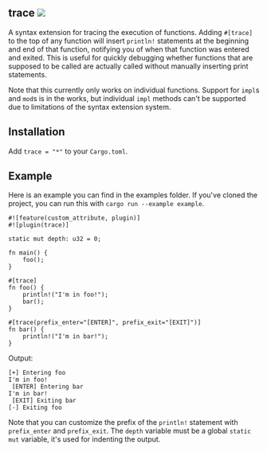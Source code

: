 trace [![](https://meritbadge.herokuapp.com/trace)](https://crates.io/crates/trace)
-----

A syntax extension for tracing the execution of functions. Adding `#[trace]` to the top of any function will insert `println!` statements at the beginning and end of that function, notifying you of when that function was entered and exited. This is useful for quickly debugging whether functions that are supposed to be called are actually called without manually inserting print statements.

Note that this currently only works on individual functions. Support for `impl`s and `mod`s is in the works, but individual `impl` methods can't be supported due to limitations of the syntax extension system.

## Installation

Add `trace = "*"` to your `Cargo.toml`.

## Example

Here is an example you can find in the examples folder. If you've cloned the project, you can run this with `cargo run --example example`.

```
#![feature(custom_attribute, plugin)]
#![plugin(trace)]

static mut depth: u32 = 0;

fn main() {
    foo();
}

#[trace]
fn foo() {
    println!("I'm in foo!");
    bar();
}

#[trace(prefix_enter="[ENTER]", prefix_exit="[EXIT]")]
fn bar() {
    println!("I'm in bar!");
}
```

Output:
```
[+] Entering foo
I'm in foo!
 [ENTER] Entering bar
I'm in bar!
 [EXIT] Exiting bar
[-] Exiting foo
```

Note that you can customize the prefix of the `println!` statement with `prefix_enter` and `prefix_exit`. The `depth` variable must be a global `static mut` variable, it's used for indenting the output.
